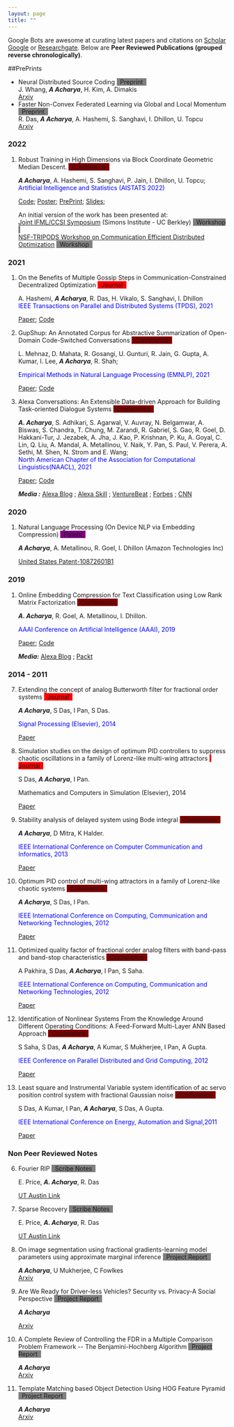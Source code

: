 ```yaml
---
layout: page
title: "" 
---
```

Google Bots are awesome at curating latest papers and citations on [Scholar Google](https://scholar.google.co.in/citations?hl=en&user=uBmgGMAAAAAJ) 
or [Researchgate](https://www.researchgate.net/profile/Anish_Acharya2). Below are
**Peer Reviewed Publications (grouped reverse chronologically)**. 
    
##PrePrints
- Neural Distributed Source Coding
   <span style="background-color: gray"> &nbsp; Preprint &nbsp; </span>   
   J. Whang, ***A Acharya***, H. Kim, A. Dimakis   
   [Arxiv](https://arxiv.org/abs/2106.02797.pdf)
- Faster Non-Convex Federated Learning via Global and  Local Momentum
   <span style="background-color: gray"> &nbsp; Preprint &nbsp; </span>   
   R. Das, ***A Acharya***, A. Hashemi, S. Sanghavi, I. Dhillon, U. Topcu      
   [Arxiv](https://arxiv.org/abs/2012.04061)
### 2022
1. Robust Training in High Dimensions via Block Coordinate Geometric Median Descent.
   </span> <span style="background-color: maroon"> &nbsp; Conference &nbsp; </span> 
   
   ***A Acharya***, A. Hashemi, S. Sanghavi, P. Jain, I. Dhillon, U. Topcu;   
   <span style="color:blue">Artificial Intelligence and Statistics (AISTATS 2022)
   
   [Code](https://github.com/anishacharya/BGMD);
   [Poster](https://github.com/anishacharya/BGMD/blob/main/BGMD_Simons.pdf);
   [PrePrint](https://arxiv.org/pdf/2106.08882.pdf); 
   [Slides](https://github.com/anishacharya/BGMD/blob/main/BgmD_slides.pdf); 
    
   An initial version of the work has been presented at:    
   [Joint IFML/CCSI Symposium](https://simons.berkeley.edu/workshops/joint-ifmlccsi-symposium)
   (Simons Institute - UC Berkley)  <span style="background-color: gray"> &nbsp; Workshop &nbsp; </span>   
   [NSF-TRIPODS Workshop on Communication Efficient Distributed Optimization](https://sites.google.com/ucsd.edu/cedo/)
   <span style="background-color: gray"> &nbsp; Workshop &nbsp; </span> 


### 2021
1. On the Benefits of Multiple Gossip Steps in Communication-Constrained Decentralized Optimization
   <span style="background-color: red"> &nbsp; Journal &nbsp; </span>
   
   A. Hashemi, ***A Acharya***, R. Das, H. Vikalo, S. Sanghavi, I. Dhillon   
   <span style="color:blue">IEEE Transactions on Parallel and Distributed Systems (TPDS), 2021 </span>
       
   [Paper](https://ieeexplore.ieee.org/stamp/stamp.jsp?arnumber=9664349); 
   [Code](https://github.com/anishacharya/DeLiCoCo)
   
2. GupShup: An Annotated Corpus for Abstractive Summarization of Open-Domain Code-Switched Conversations
   </span> <span style="background-color: maroon"> &nbsp; Conference &nbsp; </span> 
   
   L. Mehnaz, D. Mahata, R. Gosangi, U. Gunturi, R. Jain, G. Gupta, A. Kumar, I. Lee, ***A Acharya***,  R. Shah;
   
   <span style="color:blue">Empirical Methods in Natural Language Processing (EMNLP), 2021</span>
     
   [Paper](https://aclanthology.org/2021.emnlp-main.499/);
   [Code](https://github.com/midas-research/gupshup)
   
3. Alexa Conversations: An Extensible Data-driven Approach for Building Task-oriented Dialogue Systems
   </span> <span style="background-color: maroon"> &nbsp; Conference &nbsp; </span> 
   
   ***A. Acharya***, S. Adhikari, S. Agarwal, V. Auvray, N. Belgamwar, A. Biswas, S. Chandra, T. Chung, M. Zarandi, 
   R. Gabriel, S. Gao, R. Goel, D. Hakkani-Tur, J. Jezabek, A. Jha, J. Kao, P. Krishnan, P. Ku, A. Goyal, C. Lin, 
   Q. Liu, A. Mandal, A. Metallinou, V. Naik, Y. Pan, S. Paul, V. Perera, A. Sethi, M. Shen, N. Strom and E. Wang;    
   <span style="color:blue">North American Chapter of the Association for Computational Linguistics(NAACL), 2021</span> 
     
   [Paper](https://www.aclweb.org/anthology/2021.naacl-demos.15/);
   [Code](https://developer.amazon.com/en-US/docs/alexa/conversations/about-alexa-conversations.html)
   
   ***Media :*** 
   [Alexa Blog](https://www.amazon.science/blog/amazon-unveils-novel-alexa-dialog-modeling-for-natural-cross-skill-conversations) ; 
   [Alexa Skill](https://developer.amazon.com/en-US/docs/alexa/conversations/about-alexa-conversations.html) ;
   [VentureBeat](https://www.youtube.com/watch?v=hEIjCF-KaRY) ; 
   [Forbes](https://www.forbes.com/sites/cognitiveworld/2019/06/12/amazon-advances-conversational-applications/?sh=443c78197d26) ;
   [CNN](https://www.cnn.com/2020/09/25/tech/amazon-alexa-conversational-ai/index.html)
   
### 2020
1. Natural Language Processing (On Device NLP via Embedding Compression)
   </span> <span style="background-color: purple"> &nbsp; Patent &nbsp; </span> 
   
   ***A Acharya***, A. Metallinou, R. Goel, I. Dhillon (Amazon Technologies Inc)
   
   [United States Patent-10872601B1](https://patents.google.com/patent/US10872601B1/en)

### 2019
1. Online Embedding Compression for Text Classification using Low Rank Matrix Factorization
   </span> <span style="background-color: maroon"> &nbsp; Conference &nbsp; </span> 
   
   ***A. Acharya***, R. Goel, A. Metallinou, I. Dhillon. 
   
   <span style="color:blue">AAAI Conference on Artificial Intelligence (AAAI), 2019</span>
   
   [Paper](https://ojs.aaai.org/index.php/AAAI/article/view/4578);
   [Code](https://github.com/anishacharya/Online-Embedding-Compression-AAAI-2019)
   
   ***Media:*** 
   [Alexa Blog](https://www.amazon.science/blog/new-method-for-compressing-neural-networks-better-preserves-accuracy) ;
   [Packt](https://hub.packtpub.com/amazon-alexa-ai-researchers-develop-new-method-to-compress-neural-networks-and-preserves-accuracy-of-system/)
   

### 2014 - 2011
7. Extending the concept of analog Butterworth filter for fractional order systems
   <span style="background-color: red"> &nbsp; Journal &nbsp; </span>
   
   ***A Acharya***, S Das, I Pan, S Das.  
   
   <span style="color:blue">Signal Processing (Elsevier), 2014</span>
   
   [Paper](https://www.sciencedirect.com/science/article/abs/pii/S0165168413002910)

6. Simulation studies on the design of optimum PID controllers to suppress chaotic oscillations in a 
   family of Lorenz-like multi-wing attractors
   <span style="background-color: red"> &nbsp; Journal &nbsp; </span>
   
   S Das, ***A Acharya***, I Pan. <span style="color:blue"> 
   
   Mathematics and Computers in Simulation (Elsevier), 2014</span>
   
   [Paper](https://www.sciencedirect.com/science/article/abs/pii/S0378475414000469)

5. Stability analysis of delayed system using Bode integral
   <span style="background-color: maroon"> &nbsp; Conference &nbsp; </span>
   
   ***A Acharya***, D Mitra, K Halder. 
   
   <span style="color:blue"> IEEE International Conference on Computer 
   Communication and Informatics, 2013</span>
   
   [Paper](https://ieeexplore.ieee.org/abstract/document/6466311)   


4. Optimum PID control of multi-wing attractors in a family of Lorenz-like chaotic systems
   <span style="background-color: maroon"> &nbsp; Conference &nbsp; </span> 
   
   ***A Acharya***, S Das, I Pan.  
   
   <span style="color:blue"> IEEE International Conference on Computing, Communication and Networking 
   Technologies, 2012</span>
   
   [Paper](https://ieeexplore.ieee.org/abstract/document/6396002)
   

3. Optimized quality factor of fractional order analog filters with band-pass and band-stop characteristics
   <span style="background-color: maroon"> &nbsp; Conference &nbsp; </span>
   
   A Pakhira, S Das, ***A Acharya***, I Pan, S Saha.  
   
   <span style="color:blue"> IEEE International Conference on Computing, 
   Communication and Networking Technologies, 2012</span>
   
   [Paper](https://ieeexplore.ieee.org/abstract/document/6396000)


2. Identification of Nonlinear Systems From the Knowledge Around Different Operating Conditions: 
   A Feed-Forward Multi-Layer ANN Based Approach
   <span style="background-color: maroon"> &nbsp; Conference &nbsp; </span>
   
   S Saha, S Das, ***A Acharya***, A Kumar, S Mukherjee, I Pan, A Gupta. 
   
   <span style="color:blue">IEEE Conference on Parallel Distributed and Grid Computing, 2012</span>
   
   [Paper](https://ieeexplore.ieee.org/abstract/document/6449856)
   

1. Least square and Instrumental Variable system identification of ac servo position control 
   system with fractional Gaussian noise
   <span style="background-color: maroon"> &nbsp; Conference &nbsp; </span>
   
   S Das, A Kumar, I Pan, ***A Acharya***, S Das, A Gupta. 
   
   <span style="color:blue"> IEEE International Conference on Energy, Automation and Signal,2011</span>
   
   [Paper](https://ieeexplore.ieee.org/abstract/document/6147165)
   

### Non Peer Reviewed Notes 
6. Fourier RIP 
   <span style="background-color: gray"> &nbsp; Scribe Notes &nbsp; </span> 
   
   E. Price, ***A. Acharya***, R. Das
   
   [UT Austin Link](https://www.cs.utexas.edu/~ecprice/courses/sublinear/scribe/lec18.pdf)


5. Sparse Recovery
   <span style="background-color: gray"> &nbsp; Scribe Notes &nbsp; </span>
   
   E. Price, ***A. Acharya***, R. Das
   
   [UT Austin Link](https://www.cs.utexas.edu/~ecprice/courses/sublinear/scribe/lec15.pdf)
   

4. On image segmentation using fractional gradients-learning model parameters using approximate marginal inference
   <span style="background-color: gray"> &nbsp; Project Report &nbsp; </span>

   ***A Acharya***, U Mukherjee, C Fowlkes      
   [Arxiv](https://arxiv.org/abs/1605.02240)
   
3. Are We Ready for Driver-less Vehicles? Security vs. Privacy-A Social Perspective
   <span style="background-color: gray"> &nbsp; Project Report &nbsp; </span>
   
   ***A Acharya***
   
   [Arxiv](https://arxiv.org/abs/1412.5207)
   

2. A Complete Review of Controlling the FDR in a Multiple Comparison Problem Framework 
   -- The Benjamini-Hochberg Algorithm
   <span style="background-color: gray"> &nbsp; Project Report &nbsp; </span>
   
   ***A Acharya***   
   [Arxiv](https://arxiv.org/abs/1406.7117)
   

1. Template Matching based Object Detection Using HOG Feature Pyramid
   <span style="background-color: gray"> &nbsp; Project Report &nbsp; </span>
   
   ***A Acharya***   
   [Arxiv](https://arxiv.org/abs/1406.7120)